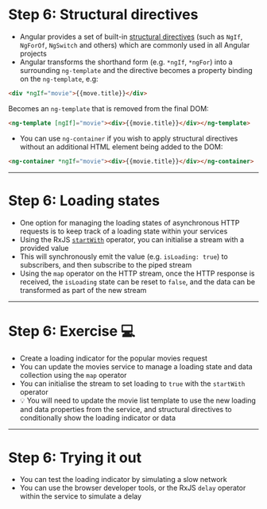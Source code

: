 # Step 6: Structural directives

<div class="dense">

- Angular provides a set of built-in [structural directives](https://angular.io/guide/structural-directives) (such as `NgIf`, `NgForOf`, `NgSwitch` and others) which are commonly used in all Angular projects
- Angular transforms the shorthand form (e.g. `*ngIf`, `*ngFor`) into a surrounding `ng-template` and the directive becomes a property binding on the `ng-template`, e.g:

```html
<div *ngIf="movie">{{move.title}}</div>
```

Becomes an `ng-template` that is removed from the final DOM:

```html
<ng-template [ngIf]="movie"><div>{{movie.title}}</div></ng-template>
```

- You can use `ng-container` if you wish to apply structural directives without an additional HTML element being added to the DOM:

```html
<ng-container *ngIf="movie"><div>{{movie.title}}</div></ng-container>
```

</div>

---

# Step 6: Loading states

<div class="dense">

- One option for managing the loading states of asynchronous HTTP requests is to keep track of a loading state within your services
- Using the RxJS [`startWith`](https://rxjs.dev/api/operators/startWith) operator, you can initialise a stream with a provided value
- This will synchronously emit the value (e.g. `isLoading: true`) to subscribers, and then subscribe to the piped stream
- Using the `map` operator on the HTTP stream, once the HTTP response is received, the `isLoading` state can be reset to `false`, and the data can be transformed as part of the new stream

</div>

---

# Step 6: Exercise 💻

<div class="dense">

- Create a loading indicator for the popular movies request
- You can update the movies service to manage a loading state and data collection using the `map` operator
- You can initialise the stream to set loading to `true` with the `startWith` operator
- 💡 You will need to update the movie list template to use the new loading and data properties from the service, and structural directives to conditionally show the loading indicator or data

</div>

---

# Step 6: Trying it out

<div class="dense">

- You can test the loading indicator by simulating a slow network
- You can use the browser developer tools, or the RxJS `delay` operator within the service to simulate a delay

</div>
